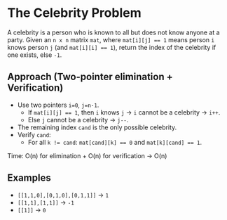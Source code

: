 # The Celebrity Problem

A celebrity is a person who is known to all but does not know anyone at a party. Given an `n x n` matrix `mat`, where `mat[i][j] == 1` means person `i` knows person `j` (and `mat[i][i] == 1`), return the index of the celebrity if one exists, else `-1`.

## Approach (Two-pointer elimination + Verification)
- Use two pointers `i=0`, `j=n-1`.
  - If `mat[i][j] == 1`, then `i` knows `j` → `i` cannot be a celebrity → `i++`.
  - Else `j` cannot be a celebrity → `j--`.
- The remaining index `cand` is the only possible celebrity.
- Verify `cand`:
  - For all `k != cand`: `mat[cand][k] == 0` and `mat[k][cand] == 1`.

Time: O(n) for elimination + O(n) for verification → O(n)

## Examples
- `[[1,1,0],[0,1,0],[0,1,1]]` → `1`
- `[[1,1],[1,1]]` → `-1`
- `[[1]]` → `0`


